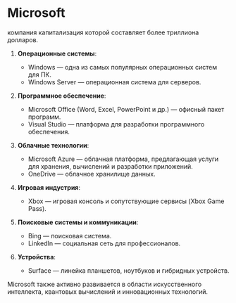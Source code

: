 # Microsoft
компания капитализация которой составляет более триллиона долларов. 

1. **Операционные системы**:
    
    - Windows — одна из самых популярных операционных систем для ПК.
    - Windows Server — операционная система для серверов.
2. **Программное обеспечение**:
    
    - Microsoft Office (Word, Excel, PowerPoint и др.) — офисный пакет программ.
    - Visual Studio — платформа для разработки программного обеспечения.
3. **Облачные технологии**:
    
    - Microsoft Azure — облачная платформа, предлагающая услуги для хранения, вычислений и разработки приложений.
    - OneDrive — облачное хранилище данных.
4. **Игровая индустрия**:
    
    - Xbox — игровая консоль и сопутствующие сервисы (Xbox Game Pass).
5. **Поисковые системы и коммуникации**:
    
    - Bing — поисковая система.
    - LinkedIn — социальная сеть для профессионалов.
6. **Устройства**:
    
    - Surface — линейка планшетов, ноутбуков и гибридных устройств.

Microsoft также активно развивается в области искусственного интеллекта, квантовых вычислений и инновационных технологий.